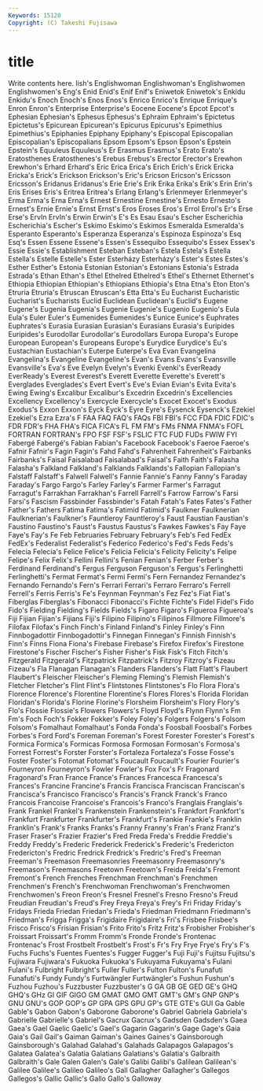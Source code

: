 ```yaml
---
Keywords: 15120 
Copyright: (C) Takeshi Fujisawa
---
```


# title

Write contents here.
lish's Englishwoman Englishwoman's Englishwomen Englishwomen's
Eng's Enid Enid's Enif Enif's Eniwetok Eniwetok's Enkidu Enkidu's Enoch
Enoch's Enos Enos's Enrico Enrico's Enrique Enrique's Enron Enron's Enterprise
Enterprise's Eocene Eocene's Epcot Epcot's Ephesian Ephesian's Ephesus Ephesus's Ephraim
Ephraim's Epictetus Epictetus's Epicurean Epicurean's Epicurus Epicurus's Epimethius Epimethius's Epiphanies
Epiphany Epiphany's Episcopal Episcopalian Episcopalian's Episcopalians Epsom Epsom's Epson Epson's
Epstein Epstein's Equuleus Equuleus's Er Erasmus Erasmus's Erato Erato's Eratosthenes
Eratosthenes's Erebus Erebus's Erector Erector's Erewhon Erewhon's Erhard Erhard's Eric
Erica Erica's Erich Erich's Erick Ericka Ericka's Erick's Erickson Erickson's
Eric's Ericson Ericson's Ericsson Ericsson's Eridanus Eridanus's Erie Erie's Erik
Erika Erika's Erik's Erin Erin's Eris Erises Eris's Eritrea Eritrea's
Erlang Erlang's Erlenmeyer Erlenmeyer's Erma Erma's Erna Erna's Ernest Ernestine
Ernestine's Ernesto Ernesto's Ernest's Ernie Ernie's Ernst Ernst's Eros Eroses
Eros's Errol Errol's Er's Erse Erse's ErvIn ErvIn's Erwin Erwin's
E's Es Esau Esau's Escher Escherichia Escherichia's Escher's Eskimo Eskimo's
Eskimos Esmeralda Esmeralda's Esperanto Esperanto's Esperanza Esperanza's Espinoza Espinoza's Esq
Esq's Essen Essene Essene's Essen's Essequibo Essequibo's Essex Essex's Essie
Essie's Establishment Esteban Esteban's Estela Estela's Estella Estella's Estelle Estelle's
Ester Esterházy Esterházy's Ester's Estes Estes's Esther Esther's Estonia Estonian
Estonian's Estonians Estonia's Estrada Estrada's Ethan Ethan's Ethel Ethelred Ethelred's
Ethel's Ethernet Ethernet's Ethiopia Ethiopian Ethiopian's Ethiopians Ethiopia's Etna Etna's
Eton Eton's Etruria Etruria's Etruscan Etruscan's Etta Etta's Eu Eucharist
Eucharistic Eucharist's Eucharists Euclid Euclidean Euclidean's Euclid's Eugene Eugene's Eugenia
Eugenia's Eugenie Eugenie's Eugenio Eugenio's Eula Eula's Euler Euler's Eumenides
Eumenides's Eunice Eunice's Euphrates Euphrates's Eurasia Eurasian Eurasian's Eurasians Eurasia's
Euripides Euripides's Eurodollar Eurodollar's Eurodollars Europa Europa's Europe European European's
Europeans Europe's Eurydice Eurydice's Eu's Eustachian Eustachian's Euterpe Euterpe's Eva
Evan Evangelina Evangelina's Evangeline Evangeline's Evan's Evans Evans's Evansville Evansville's
Eva's Eve Evelyn Evelyn's Evenki Evenki's EverReady EverReady's Everest Everest's
Everett Everette Everette's Everett's Everglades Everglades's Evert Evert's Eve's Evian
Evian's Evita Evita's Ewing Ewing's Excalibur Excalibur's Excedrin Excedrin's Excellencies
Excellency Excellency's Exercycle Exercycle's Exocet Exocet's Exodus Exodus's Exxon Exxon's
Eyck Eyck's Eyre Eyre's Eysenck Eysenck's Ezekiel Ezekiel's Ezra Ezra's
F FAA FAQ FAQ's FAQs FBI FBI's FCC FDA FDIC
FDIC's FDR FDR's FHA FHA's FICA FICA's FL FM FM's
FMs FNMA FNMA's FOFL FORTRAN FORTRAN's FPO FSF FSF's FSLIC
FTC FUD FUDs FWIW FYI Fabergé Fabergé's Fabian Fabian's Facebook
Facebook's Faeroe Faeroe's Fafnir Fafnir's Fagin Fagin's Fahd Fahd's Fahrenheit
Fahrenheit's Fairbanks Fairbanks's Faisal Faisalabad Faisalabad's Faisal's Faith Faith's Falasha
Falasha's Falkland Falkland's Falklands Falklands's Fallopian Fallopian's Falstaff Falstaff's Falwell
Falwell's Fannie Fannie's Fanny Fanny's Faraday Faraday's Fargo Fargo's Farley
Farley's Farmer Farmer's Farragut Farragut's Farrakhan Farrakhan's Farrell Farrell's Farrow
Farrow's Farsi Farsi's Fascism Fassbinder Fassbinder's Fatah Fatah's Fates Fates's
Father Father's Fathers Fatima Fatima's Fatimid Fatimid's Faulkner Faulknerian Faulknerian's
Faulkner's Fauntleroy Fauntleroy's Faust Faustian Faustian's Faustino Faustino's Faust's Faustus
Faustus's Fawkes Fawkes's Fay Faye Faye's Fay's Fe Feb Februaries
February February's Feb's Fed FedEx FedEx's Federalist Federalist's Federico Federico's
Fed's Feds Feds's Felecia Felecia's Felice Felice's Felicia Felicia's Felicity
Felicity's Felipe Felipe's Felix Felix's Fellini Fellini's Fenian Fenian's Ferber
Ferber's Ferdinand Ferdinand's Fergus Ferguson Ferguson's Fergus's Ferlinghetti Ferlinghetti's Fermat
Fermat's Fermi Fermi's Fern Fernandez Fernandez's Fernando Fernando's Fern's Ferrari
Ferrari's Ferraro Ferraro's Ferrell Ferrell's Ferris Ferris's Fe's Feynman Feynman's
Fez Fez's Fiat Fiat's Fiberglas Fiberglas's Fibonacci Fibonacci's Fichte Fichte's
Fidel Fidel's Fido Fido's Fielding Fielding's Fields Fields's Figaro Figaro's
Figueroa Figueroa's Fiji Fijian Fijian's Fijians Fiji's Filipino Filipino's Filipinos
Fillmore Fillmore's Filofax Filofax's Finch Finch's Finland Finland's Finley Finley's
Finn Finnbogadottir Finnbogadottir's Finnegan Finnegan's Finnish Finnish's Finn's Finns Fiona
Fiona's Firebase Firebase's Firefox Firefox's Firestone Firestone's Fischer Fischer's Fisher
Fisher's Fisk Fisk's Fitch Fitch's Fitzgerald Fitzgerald's Fitzpatrick Fitzpatrick's Fitzroy
Fitzroy's Fizeau Fizeau's Fla Flanagan Flanagan's Flanders Flanders's Flatt Flatt's
Flaubert Flaubert's Fleischer Fleischer's Fleming Fleming's Flemish Flemish's Fletcher Fletcher's
Flint Flint's Flintstones Flintstones's Flo Flora Flora's Florence Florence's Florentine
Florentine's Flores Flores's Florida Floridan Floridan's Florida's Florine Florine's Florsheim
Florsheim's Flory Flory's Flo's Flossie Flossie's Flowers Flowers's Floyd Floyd's
Flynn Flynn's Fm Fm's Foch Foch's Fokker Fokker's Foley Foley's
Folgers Folgers's Folsom Folsom's Fomalhaut Fomalhaut's Fonda Fonda's Foosball Foosball's
Forbes Forbes's Ford Ford's Foreman Foreman's Forest Forester Forester's Forest's
Formica Formica's Formicas Formosa Formosan Formosan's Formosa's Forrest Forrest's Forster
Forster's Fortaleza Fortaleza's Fosse Fosse's Foster Foster's Fotomat Fotomat's Foucault
Foucault's Fourier Fourier's Fourneyron Fourneyron's Fowler Fowler's Fox Fox's Fr
Fragonard Fragonard's Fran France France's Frances Francesca Francesca's Frances's Francine
Francine's Francis Francisca Franciscan Franciscan's Francisca's Francisco Francisco's Francis's Franck
Franck's Franco Francois Francoise Francoise's Francois's Franco's Franglais Franglais's Frank
Frankel Frankel's Frankenstein Frankenstein's Frankfort Frankfort's Frankfurt Frankfurter Frankfurter's Frankfurt's
Frankie Frankie's Franklin Franklin's Frank's Franks Franks's Franny Franny's Fran's
Franz Franz's Fraser Fraser's Frazier Frazier's Fred Freda Freda's Freddie
Freddie's Freddy Freddy's Frederic Frederick Frederick's Frederic's Fredericton Fredericton's Fredric
Fredrick Fredrick's Fredric's Fred's Freeman Freeman's Freemason Freemasonries Freemasonry Freemasonry's
Freemason's Freemasons Freetown Freetown's Freida Freida's Fremont Fremont's French Frenches
Frenchman Frenchman's Frenchmen Frenchmen's French's Frenchwoman Frenchwoman's Frenchwomen Frenchwomen's Freon
Freon's Fresnel Fresnel's Fresno Fresno's Freud Freudian Freudian's Freud's Frey
Freya Freya's Frey's Fri Friday Friday's Fridays Frieda Friedan Friedan's
Frieda's Friedman Friedmann Friedmann's Friedman's Frigga Frigga's Frigidaire Frigidaire's Fri's
Frisbee Frisbee's Frisco Frisco's Frisian Frisian's Frito Frito's Fritz Fritz's
Frobisher Frobisher's Froissart Froissart's Fromm Fromm's Fronde Fronde's Frontenac Frontenac's
Frost Frostbelt Frostbelt's Frost's Fr's Fry Frye Frye's Fry's F's
Fuchs Fuchs's Fuentes Fuentes's Fugger Fugger's Fuji Fuji's Fujitsu Fujitsu's
Fujiwara Fujiwara's Fukuoka Fukuoka's Fukuyama Fukuyama's Fulani Fulani's Fulbright Fulbright's
Fuller Fuller's Fulton Fulton's Funafuti Funafuti's Fundy Fundy's Furtwängler Furtwängler's
Fushun Fushun's Fuzhou Fuzhou's Fuzzbuster Fuzzbuster's G GA GB GE
GED GE's GHQ GHQ's GHz GI GIF GIGO GM GMAT
GMO GMT GMT's GM's GNP GNP's GNU GNU's GOP GOP's
GP GPA GPS GPU GP's GTE GTE's GUI Ga Gable
Gable's Gabon Gabon's Gaborone Gaborone's Gabriel Gabriela Gabriela's Gabrielle Gabrielle's
Gabriel's Gacrux Gacrux's Gadsden Gadsden's Gaea Gaea's Gael Gaelic Gaelic's
Gael's Gagarin Gagarin's Gage Gage's Gaia Gaia's Gail Gail's Gaiman
Gaiman's Gaines Gaines's Gainsborough Gainsborough's Galahad Galahad's Galahads Galapagos Galapagos's
Galatea Galatea's Galatia Galatians Galatians's Galatia's Galbraith Galbraith's Gale Galen
Galen's Gale's Galibi Galibi's Galilean Galilean's Galilee Galilee's Galileo Galileo's
Gall Gallagher Gallagher's Gallegos Gallegos's Gallic Gallic's Gallo Gallo's Galloway
